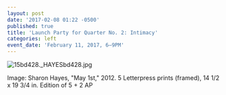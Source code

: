 ```yaml
---
layout: post
date: '2017-02-08 01:22 -0500'
published: true
title: 'Launch Party for Quarter No. 2: Intimacy'
categories: left
event_date: 'February 11, 2017, 6–9PM'
---
```

![15bd428._HAYESbd428.jpg]({{site.baseurl}}/assets/img/15bd428._HAYESbd428.jpg)

Image: Sharon Hayes, "May 1st," 2012. 5 Letterpress prints (framed), 14 1/2 x 19 3/4 in. Edition of 5 + 2 AP 
